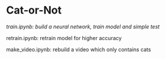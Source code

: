 # Cat-or-Not

*train.ipynb: build a neural network, train model and simple test* 

retrain.ipynb: retrain model for higher accuracy

make_video.ipynb: rebuild a video which only contains cats
